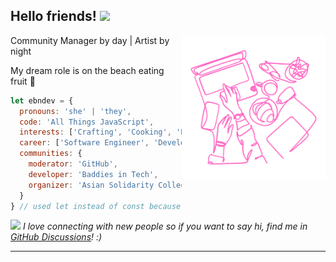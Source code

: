 <h2> Hello friends! <img src="https://media.giphy.com/media/mGcNjsfWAjY5AEZNw6/giphy.gif" width="50"></h2>
<img align='right' src="https://github.com/ebndev/ebndev/blob/main/gh-readme.png" width="230">

<p>Community Manager by day | Artist by night</p>
<p>My dream role is on the beach eating fruit 🍉</p>

```javascript
let ebndev = {
  pronouns: 'she' | 'they',
  code: 'All Things JavaScript',
  interests: ['Crafting', 'Cooking', 'Biking', 'Music'],
  career: ['Software Engineer', 'Developer Advocate', 'Community Manager'],
  communities: {
    moderator: 'GitHub',
    developer: 'Baddies in Tech',
    organizer: 'Asian Solidarity Collective'
  }
} // used let instead of const because I am forever changing and growing 🌿
```

<img src="https://media.giphy.com/media/LnQjpWaON8nhr21vNW/giphy.gif" width="50"> <em>I love connecting with new people so if you want to say hi, find me in <a href='https://github.com/orgs/community/discussions/' target='blank'>GitHub Discussions</a>! :)</em>

---
